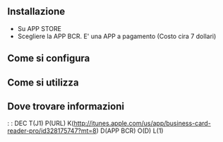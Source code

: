 ## Installazione
- Su APP STORE
- Scegliere la APP BCR. E' una APP a pagamento (Costo cira 7 dollari)
## Come si configura
## Come si utilizza

## Dove trovare informazioni

 :  : DEC T(J1) P(URL) K(http://itunes.apple.com/us/app/business-card-reader-pro/id328175747?mt=8) D(APP BCR) O(D) L(1)

